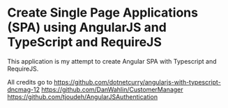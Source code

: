 Create Single Page Applications (SPA) using AngularJS and TypeScript and RequireJS
====================================================================

This application is my attempt to create Angular SPA with Typescript and RequireJS. 

All credits go to 
https://github.com/dotnetcurry/angularjs-with-typescript-dncmag-12
https://github.com/DanWahlin/CustomerManager
https://github.com/tjoudeh/AngularJSAuthentication


